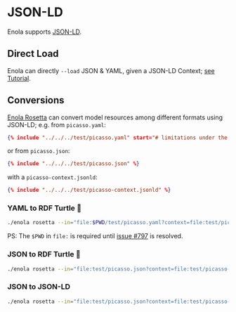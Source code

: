 <!--
    SPDX-License-Identifier: Apache-2.0

    Copyright 2024 The Enola <https://enola.dev> Authors

    Licensed under the Apache License, Version 2.0 (the "License");
    you may not use this file except in compliance with the License.
    You may obtain a copy of the License at

        https://www.apache.org/licenses/LICENSE-2.0

    Unless required by applicable law or agreed to in writing, software
    distributed under the License is distributed on an "AS IS" BASIS,
    WITHOUT WARRANTIES OR CONDITIONS OF ANY KIND, either express or implied.
    See the License for the specific language governing permissions and
    limitations under the License.
-->

# JSON-LD

Enola supports [JSON-LD](https://en.wikipedia.org/wiki/JSON-LD).

## Direct Load

Enola can directly `--load` JSON & YAML, given a JSON-LD Context; [see Tutorial](../../models/example.org/json-ld.md).

## Conversions

[Enola Rosetta](../rosetta/index.md) can convert model resources among different formats using JSON-LD; e.g. from `picasso.yaml`:

```json
{% include "../../../test/picasso.yaml" start="# limitations under the License.\n" %}
```

or from `picasso.json`:

```json
{% include "../../../test/picasso.json" %}
```

with a `picasso-context.jsonld`:

```json
{% include "../../../test/picasso-context.jsonld" %}
```

### YAML to RDF Turtle 🐢

```bash cd ../.././..
./enola rosetta --in="file:$PWD/test/picasso.yaml?context=file:test/picasso-context.jsonld" --out="fd:1?mediaType=text/turtle"
```

PS: The `$PWD` in `file:` is required until [issue #797](https://github.com/enola-dev/enola/issues/797) is resolved.

### JSON to RDF Turtle 🐢

```bash cd ../.././..
./enola rosetta --in="file:test/picasso.json?context=file:test/picasso-context.jsonld" --out="fd:1?mediaType=text/turtle"
```

### JSON to JSON-LD

```bash cd ../.././..
./enola rosetta --in="file:test/picasso.json?context=file:test/picasso-context.jsonld" --out="fd:1?mediaType=application/ld+json" | head -7
```

